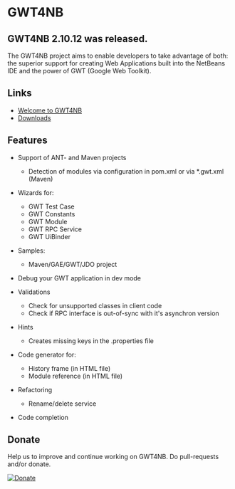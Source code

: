 # GWT4NB

## GWT4NB 2.10.12 was released.

The GWT4NB project aims to enable developers to take advantage of both: the superior support for creating Web Applications built into the NetBeans IDE and the power of GWT (Google Web Toolkit).

## Links

* [Welcome to GWT4NB](https://github.com/gwt4nb/gwt4nb/wiki/Welcome-to-GWT4NB)
* [Downloads](https://github.com/gwt4nb/gwt4nb/wiki/Downloads)

## Features

* Support of ANT- and Maven projects
  * Detection of modules via configuration in pom.xml or via *.gwt.xml (Maven)
* Wizards for:
  * GWT Test Case 
  * GWT Constants
  * GWT Module
  * GWT RPC Service
  * GWT UiBinder
* Samples:  
  * Maven/GAE/GWT/JDO project

* Debug your GWT application in dev mode
* Validations
  * Check for unsupported classes in client code
  * Check if RPC interface is out-of-sync with it's asynchron version
* Hints
  * Creates missing keys in the .properties file
* Code generator for:
  * History frame (in HTML file)
  * Module reference (in HTML file)
* Refactoring
  * Rename/delete service 
* Code completion

## Donate

Help us to improve and continue working on GWT4NB. Do pull-requests and/or donate.

[![Donate](https://www.paypalobjects.com/en_US/i/btn/btn_donateCC_LG.gif)](https://www.paypal.com/cgi-bin/webscr?cmd=_s-xclick&hosted_button_id=VB6ZTUXMWSPVY)

